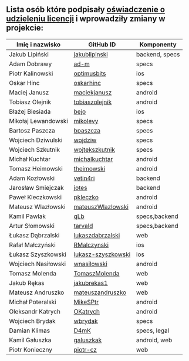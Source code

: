 ## Lista osób które podpisały [oświadczenie o udzieleniu licencji](DISCLAIMER.pdf) i wprowadziły zmiany w projekcie:

| Imię i nazwisko     | GitHub ID                                                | Komponenty     |
| ------------------- | -------------------------------------------------------- | -------------- |
| Jakub Lipiński      | [jakublipinski](https://github.com/jakublipinski)        | backend, specs |
| Adam Dobrawy        | [ad-m](https://github.com/ad-m)                          | specs          |
| Piotr Kalinowski    | [optimusbits](https://github.com/optimusbits)            | ios            |
| Oskar Hinc          | [oskarhinc](https://github.com/oskarhinc)                | specs          |
| Maciej Janusz       | [maciekjanusz](https://github.com/maciekjanusz)          | android        |
| Tobiasz Olejnik     | [tobiaszolejnik](https://github.com/tobiaszolejnik)      | android        |
| Błażej Biesiada     | [bejo](https://github.com/bejo)                          | ios            |
| Mikołaj Lewandowski | [mikolevy](https://github.com/mikolevy)                  | specs          |
| Bartosz Paszcza     | [bpaszcza](https://github.com/bpaszcza)                  | specs          |
| Wojciech Dziwulski  | [wojdziw](https://github.com/wojdziw)                    | specs          |
| Wojciech Szkutnik   | [wojtekszkutnik](https://github.com/wojtekszkutnik)      | specs          |
| Michał Kuchtar      | [michalkuchtar](https://github.com/michalkuchtar)        | android        |
| Tomasz Heimowski    | [theimowski](https://github.com/theimowski)              | android        |
| Adam Kozłowski      | [vetin4ri](https://github.com/vetin4ri)                  | backend        |
| Jarosław Smiejczak  | [jotes](https://github.com/jotes)                        | backend        |
| Paweł Kleczkowski   | [pkleczko](https://github.com/pkleczko)                  | android        |
| Mateusz Wlazłowski  | [mateuszWlazlowski](https://github.com/mateuszWlazlowski)| android        |
| Kamil Pawlak        | [qLb](https://github.com/qLb)                            | specs,backend  |
| Artur Słomowski     | [tarvald](https://github.com/tarvald)                    | specs,backend  |
| Łukasz Dąbrzalski   | [lukaszdabrzalski](https://github.com/lukaszdabrzalski)  | web            |
| Rafał Małczyński    | [RMalczynski](https://github.com/RMalczynski)            | ios            |
| Łukasz Szyszkowski  | [lukasz-szyszkowski](https://github.com/RMalczynski)     | ios            |
| Wojciech Nasiłowski | [wnasilowski](https://github.com/wnasilowski)            | android        |
| Tomasz Molenda      | [TomaszMolenda](https://github.com/TomaszMolenda)        | web            |
| Jakub Rękas         | [jakubrekas1](https://github.com/jakubrekas1)            | web            |
| Mateusz Andruszko   | [mateuszandruszko](https://github.com/mateuszandruszko)  | web            |
| Michał Poteralski   | [MikeSPtr](https://github.com/MikeSPtr)                  | android        |
| Oleksandr Katrych   | [OKatrych](https://github.com/OKatrych)                  | android        |
| Wojciech Brydak     | [wbrydak](https://github.com/wbrydak)                    | specs          |
| Damian Klimas       | [D4mK](https://github.com/D4mK)                          | specs, legal   |
| Kamil Gałuszka      | [galuszkak](https://github.com/galuszkak)                | android, web   |
| Piotr Konieczny     | [piotr-cz](https://github.com/piotr-cz)                  | web            |
